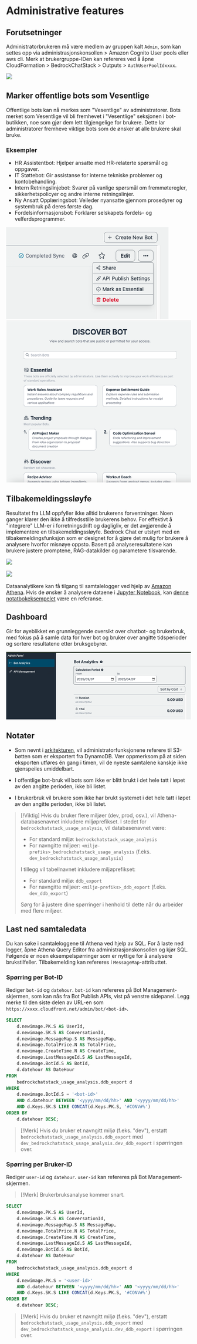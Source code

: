 # Administrative features

## Forutsetninger

Administratorbrukeren må være medlem av gruppen kalt `Admin`, som kan settes opp via administrasjonskonsollen > Amazon Cognito User pools eller aws cli. Merk at brukergruppe-IDen kan refereres ved å åpne CloudFormation > BedrockChatStack > Outputs > `AuthUserPoolIdxxxx`.

![](./imgs/group_membership_admin.png)

## Marker offentlige bots som Vesentlige

Offentlige bots kan nå merkes som "Vesentlige" av administratorer. Bots merket som Vesentlige vil bli fremhevet i "Vesentlige" seksjonen i bot-butikken, noe som gjør dem lett tilgjengelige for brukere. Dette lar administratorer fremheve viktige bots som de ønsker at alle brukere skal bruke.

### Eksempler

- HR Assistentbot: Hjelper ansatte med HR-relaterte spørsmål og oppgaver.
- IT Støttebot: Gir assistanse for interne tekniske problemer og kontobehandling.
- Intern Retningslinjebot: Svarer på vanlige spørsmål om fremmøteregler, sikkerhetspolicyer og andre interne retningslinjer.
- Ny Ansatt Opplæringsbot: Veileder nyansatte gjennom prosedyrer og systembruk på deres første dag.
- Fordelsinformasjonsbot: Forklarer selskapets fordels- og velferdsprogrammer.

![](./imgs/admin_bot_menue.png)
![](./imgs/bot_store.png)

## Tilbakemeldingssløyfe

Resultatet fra LLM oppfyller ikke alltid brukerens forventninger. Noen ganger klarer den ikke å tilfredsstille brukerens behov. For effektivt å "integrere" LLM-er i forretningsdrift og dagligliv, er det avgjørende å implementere en tilbakemeldingssløyfe. Bedrock Chat er utstyrt med en tilbakemeldingsfunksjon som er designet for å gjøre det mulig for brukere å analysere hvorfor misnøye oppsto. Basert på analyseresultatene kan brukere justere promptene, RAG-datakilder og parametere tilsvarende.

![](./imgs/feedback_loop.png)

![](./imgs/feedback-using-claude-chat.png)

Dataanalytikere kan få tilgang til samtalelogger ved hjelp av [Amazon Athena](https://aws.amazon.com/jp/athena/). Hvis de ønsker å analysere dataene i [Jupyter Notebook](https://jupyter.org/), kan [denne notatbokeksempelet](../examples/notebooks/feedback_analysis_example.ipynb) være en referanse.

## Dashboard

Gir for øyeblikket en grunnleggende oversikt over chatbot- og brukerbruk, med fokus på å samle data for hver bot og bruker over angitte tidsperioder og sortere resultatene etter bruksgebyrer.

![](./imgs/admin_bot_analytics.png)

## Notater

- Som nevnt i [arkitekturen](../README.md#architecture), vil administratorfunksjonene referere til S3-bøtten som er eksportert fra DynamoDB. Vær oppmerksom på at siden eksporten utføres én gang i timen, vil de nyeste samtalene kanskje ikke gjenspeiles umiddelbart.

- I offentlige bot-bruk vil bots som ikke er blitt brukt i det hele tatt i løpet av den angitte perioden, ikke bli listet.

- I brukerbruk vil brukere som ikke har brukt systemet i det hele tatt i løpet av den angitte perioden, ikke bli listet.

> [!Viktig]
> Hvis du bruker flere miljøer (dev, prod, osv.), vil Athena-databasenavnet inkludere miljøprefikset. I stedet for `bedrockchatstack_usage_analysis`, vil databasenavnet være:
>
> - For standard miljø: `bedrockchatstack_usage_analysis`
> - For navngitte miljøer: `<miljø-prefiks>_bedrockchatstack_usage_analysis` (f.eks. `dev_bedrockchatstack_usage_analysis`)
>
> I tillegg vil tabellnavnet inkludere miljøprefikset:
>
> - For standard miljø: `ddb_export`
> - For navngitte miljøer: `<miljø-prefiks>_ddb_export` (f.eks. `dev_ddb_export`)
>
> Sørg for å justere dine spørringer i henhold til dette når du arbeider med flere miljøer.

## Last ned samtaledata

Du kan søke i samtaleloggene til Athena ved hjelp av SQL. For å laste ned logger, åpne Athena Query Editor fra administrasjonskonsollen og kjør SQL. Følgende er noen eksempelspørringer som er nyttige for å analysere brukstilfeller. Tilbakemelding kan refereres i `MessageMap`-attributtet.

### Spørring per Bot-ID

Rediger `bot-id` og `datehour`. `bot-id` kan refereres på Bot Management-skjermen, som kan nås fra Bot Publish APIs, vist på venstre sidepanel. Legg merke til den siste delen av URL-en som `https://xxxx.cloudfront.net/admin/bot/<bot-id>`.

```sql
SELECT
    d.newimage.PK.S AS UserId,
    d.newimage.SK.S AS ConversationId,
    d.newimage.MessageMap.S AS MessageMap,
    d.newimage.TotalPrice.N AS TotalPrice,
    d.newimage.CreateTime.N AS CreateTime,
    d.newimage.LastMessageId.S AS LastMessageId,
    d.newimage.BotId.S AS BotId,
    d.datehour AS DateHour
FROM
    bedrockchatstack_usage_analysis.ddb_export d
WHERE
    d.newimage.BotId.S = '<bot-id>'
    AND d.datehour BETWEEN '<yyyy/mm/dd/hh>' AND '<yyyy/mm/dd/hh>'
    AND d.Keys.SK.S LIKE CONCAT(d.Keys.PK.S, '#CONV#%')
ORDER BY
    d.datehour DESC;
```

> [!Merk]
> Hvis du bruker et navngitt miljø (f.eks. "dev"), erstatt `bedrockchatstack_usage_analysis.ddb_export` med `dev_bedrockchatstack_usage_analysis.dev_ddb_export` i spørringen over.

### Spørring per Bruker-ID

Rediger `user-id` og `datehour`. `user-id` kan refereres på Bot Management-skjermen.

> [!Merk]
> Brukerbruksanalyse kommer snart.

```sql
SELECT
    d.newimage.PK.S AS UserId,
    d.newimage.SK.S AS ConversationId,
    d.newimage.MessageMap.S AS MessageMap,
    d.newimage.TotalPrice.N AS TotalPrice,
    d.newimage.CreateTime.N AS CreateTime,
    d.newimage.LastMessageId.S AS LastMessageId,
    d.newimage.BotId.S AS BotId,
    d.datehour AS DateHour
FROM
    bedrockchatstack_usage_analysis.ddb_export d
WHERE
    d.newimage.PK.S = '<user-id>'
    AND d.datehour BETWEEN '<yyyy/mm/dd/hh>' AND '<yyyy/mm/dd/hh>'
    AND d.Keys.SK.S LIKE CONCAT(d.Keys.PK.S, '#CONV#%')
ORDER BY
    d.datehour DESC;
```

> [!Merk]
> Hvis du bruker et navngitt miljø (f.eks. "dev"), erstatt `bedrockchatstack_usage_analysis.ddb_export` med `dev_bedrockchatstack_usage_analysis.dev_ddb_export` i spørringen over.